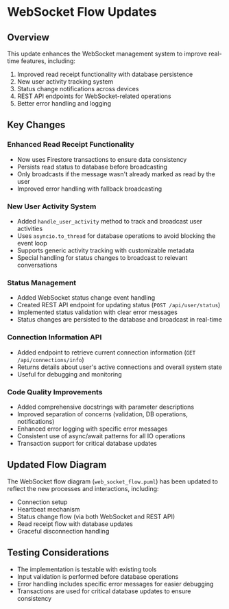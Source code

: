 # WebSocket Flow Updates

## Overview
This update enhances the WebSocket management system to improve real-time features, including:

1. Improved read receipt functionality with database persistence
2. New user activity tracking system
3. Status change notifications across devices
4. REST API endpoints for WebSocket-related operations
5. Better error handling and logging

## Key Changes

### Enhanced Read Receipt Functionality
- Now uses Firestore transactions to ensure data consistency
- Persists read status to database before broadcasting
- Only broadcasts if the message wasn't already marked as read by the user
- Improved error handling with fallback broadcasting

### New User Activity System
- Added `handle_user_activity` method to track and broadcast user activities
- Uses `asyncio.to_thread` for database operations to avoid blocking the event loop
- Supports generic activity tracking with customizable metadata
- Special handling for status changes to broadcast to relevant conversations

### Status Management
- Added WebSocket status change event handling
- Created REST API endpoint for updating status (`POST /api/user/status`)
- Implemented status validation with clear error messages
- Status changes are persisted to the database and broadcast in real-time

### Connection Information API
- Added endpoint to retrieve current connection information (`GET /api/connections/info`)
- Returns details about user's active connections and overall system state
- Useful for debugging and monitoring

### Code Quality Improvements
- Added comprehensive docstrings with parameter descriptions
- Improved separation of concerns (validation, DB operations, notifications)
- Enhanced error logging with specific error messages
- Consistent use of async/await patterns for all IO operations
- Transaction support for critical database updates

## Updated Flow Diagram
The WebSocket flow diagram (`web_socket_flow.puml`) has been updated to reflect the new processes and interactions, including:
- Connection setup
- Heartbeat mechanism
- Status change flow (via both WebSocket and REST API)
- Read receipt flow with database updates
- Graceful disconnection handling

## Testing Considerations
- The implementation is testable with existing tools
- Input validation is performed before database operations
- Error handling includes specific error messages for easier debugging
- Transactions are used for critical database updates to ensure consistency
